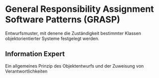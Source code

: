 # General Responsibility Assignment Software Patterns (GRASP)

Entwurfsmuster, mit denene die Zuständigkeit bestimmter Klassen objektorientierter Systeme festgelegt werden.

## Information Expert

Ein allgemeines Prinzip des Objektentwurfs und der Zuweisung von Verantwortlichkeiten